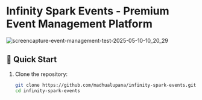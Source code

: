 # Infinity Spark Events - Premium Event Management Platform

![screencapture-event-management-test-2025-05-10-10_20_29](https://github.com/user-attachments/assets/6cda1d7e-8b6e-4278-9f31-a27c29765dc3)



## 🚀 Quick Start

1. Clone the repository:
   ```bash
   git clone https://github.com/madhualupana/infinity-spark-events.git
   cd infinity-spark-events
